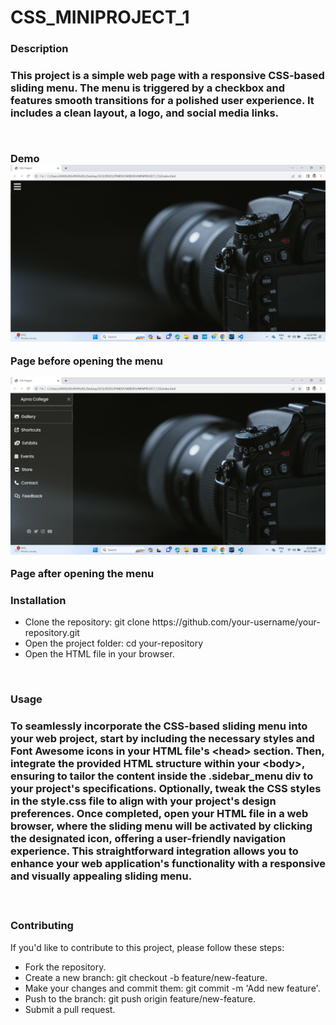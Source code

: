 # CSS_MINIPROJECT_1

<h3>Description<h3>
<p>This project is a simple web page with a responsive CSS-based sliding menu. The menu is triggered by a checkbox and features smooth transitions for a polished user experience. It includes a clean layout, a logo, and social media links.</p>
<br>

Demo
<img src="ssc1.png" title="Page before opening the menu" >
<p>Page before opening the menu</p>
<img src="ssc2.png" title="Page after opening the menu" >
<p>Page after opening the menu</p>
<h3>Installation</h3>
<ul>
<li>Clone the repository: git clone https://github.com/your-username/your-repository.git</li>
<li>Open the project folder: cd your-repository</li>
<li>Open the HTML file in your browser.</li>
</ul>
<br>
<h3>Usage<h3>
<p>To seamlessly incorporate the CSS-based sliding menu into your web project, start by including the necessary styles and Font Awesome icons in your HTML file's &lt;head&gt; section. Then, integrate the provided HTML structure within your &lt;body&gt;, ensuring to tailor the content inside the .sidebar_menu div to your project's specifications. Optionally, tweak the CSS styles in the style.css file to align with your project's design preferences. Once completed, open your HTML file in a web browser, where the sliding menu will be activated by clicking the designated icon, offering a user-friendly navigation experience. This straightforward integration allows you to enhance your web application's functionality with a responsive and visually appealing sliding menu.</p>
<br>
<h3>Contributing</h3>
<p>If you'd like to contribute to this project, please follow these steps:<p>
<ul>
<li>Fork the repository.</li>
<li>Create a new branch: git checkout -b feature/new-feature.</li>
<li>Make your changes and commit them: git commit -m 'Add new feature'.</li>
<li>Push to the branch: git push origin feature/new-feature.</li>
<li>Submit a pull request.</li>